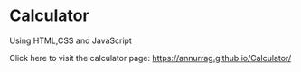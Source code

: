 # Calculator
Using HTML,CSS and JavaScript

Click here to visit the calculator page: https://annurrag.github.io/Calculator/
